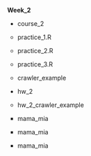 <b>Week_2</b>
<ul type="disc"><li>course_2</li></ul>
<ul type="circle"><li>practice_1.R</li></ul>
<ul type="circle"><li>practice_2.R</li></ul>
<ul type="circle"><li>practice_3.R</li></ul>
<ul type="circle"><li>crawler_example</li></ul>

<ul type="disc"><li>hw_2</li></ul>
<ul type="circle"><li>hw_2_crawler_example</li></ul>
<ul type="square"><li>mama_mia</li></ul>
<ul type="square"><li>mama_mia</li></ul>
<ul type="square"><li>mama_mia</li></ul>
